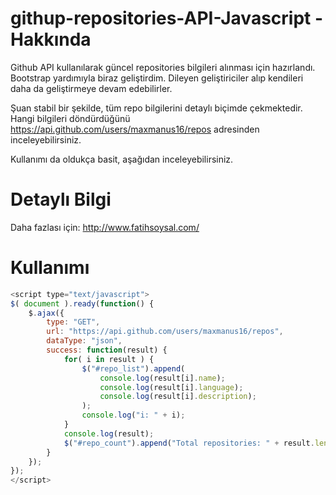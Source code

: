 githup-repositories-API-Javascript - Hakkında
====================

Github API kullanılarak güncel repositories bilgileri alınması için hazırlandı. Bootstrap yardımıyla biraz geliştirdim. Dileyen geliştiriciler alıp kendileri daha da geliştirmeye devam edebilirler.

Şuan stabil bir şekilde, tüm repo bilgilerini detaylı biçimde çekmektedir. Hangi bilgileri döndürdüğünü <a href="https://api.github.com/users/maxmanus16/repos">https://api.github.com/users/maxmanus16/repos</a> adresinden inceleyebilirsiniz.

Kullanımı da oldukça basit, aşağıdan inceleyebilirsiniz.

Detaylı Bilgi
====================

Daha fazlası için: <a href="http://www.fatihsoysal.com/">http://www.fatihsoysal.com/<a/>

Kullanımı
====================

```javascript
<script type="text/javascript">
$( document ).ready(function() {
    $.ajax({
        type: "GET",
        url: "https://api.github.com/users/maxmanus16/repos",
        dataType: "json",
        success: function(result) {
            for( i in result ) {
                $("#repo_list").append(
                	console.log(result[i].name);
                	console.log(result[i].language);
                	console.log(result[i].description);
                );
                console.log("i: " + i);
            }
            console.log(result);
            $("#repo_count").append("Total repositories: " + result.length);
        }
    });
});
</script>
```
